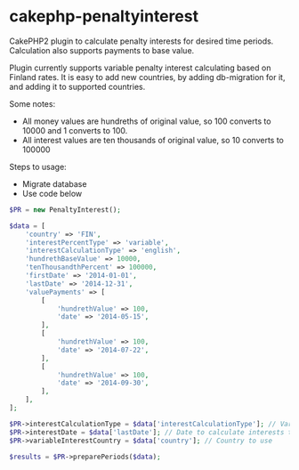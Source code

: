 # cakephp-penaltyinterest
CakePHP2 plugin to calculate penalty interests for desired time periods. Calculation also supports payments to base value.

Plugin currently supports variable penalty interest calculating based on Finland rates.
It is easy to add new countries, by adding db-migration for it, and adding it to supported countries.

Some notes:
- All money values are hundreths of original value, so 100 converts to 10000 and 1 converts to 100.
- All interest values are ten thousands of original value, so 10 converts to 100000

Steps to usage:
- Migrate database
- Use code below

```php
$PR = new PenaltyInterest();

$data = [
    'country' => 'FIN',
    'interestPercentType' => 'variable',
    'interestCalculationType' => 'english',
    'hundrethBaseValue' => 10000,
    'tenThousandthPercent' => 100000,
    'firstDate' => '2014-01-01',
    'lastDate' => '2014-12-31',
    'valuePayments' => [
        [
            'hundrethValue' => 100,
            'date' => '2014-05-15',
        ],
        [
            'hundrethValue' => 100,
            'date' => '2014-07-22',
        ],
        [
            'hundrethValue' => 100,
            'date' => '2014-09-30',
        ],
    ],
];

$PR->interestCalculationType = $data['interestCalculationType']; // Variable of fixed
$PR->interestDate = $data['lastDate']; // Date to calculate interests to
$PR->variableInterestCountry = $data['country']; // Country to use

$results = $PR->preparePeriods($data);
```